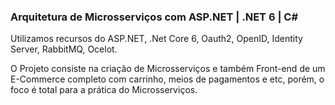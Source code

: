 <h3> Arquitetura de Microsserviços com ASP.NET | .NET 6 | C#</h3>
 <p> Utilizamos recursos do ASP.NET, .Net Core 6, Oauth2, OpenID, Identity Server, RabbitMQ, Ocelot.</p>
 <p> O Projeto consiste na criação de Microsserviços e também Front-end de um E-Commerce completo com carrinho, meios de pagamentos e etc, porém, o foco é total para a prática do Microsserviços.</p>
 